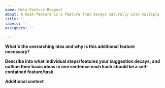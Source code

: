 ```yaml
---
name: Meta-Feature Request
about: A meat-feature is a feature that decays naturally into multiple individual subfeatures that demand their own issues.
title: ''
labels: ''
assignees: ''

---
```


**What's the overarching idea and why is this additional feature necessary?**

**Describe into what individual steps/features your suggestion decays, and outline their basic ideas in one sentence each Each should be a self-contained feature/task**


**Additional context**
